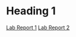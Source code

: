 Heading 1
=========

[Lab Report 1](https://kwon-23.github.io/cse15l-lab-reports/lab-report-1-week-0.html)
[Lab Report 2](https://kwon-23.github.io/cse15l-lab-reports/lab-report-2-week-1.html)
